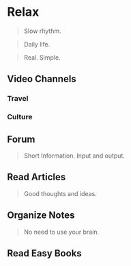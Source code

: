 <script setup>
import { ref } from 'vue';
import NavContainer from '../components/NavContainer.vue';
import newsData from '../assets/relax/relax.json';

const data = ref(newsData);
</script>

# Relax

> Slow rhythm.

> Daily life.

> Real. Simple.

## Video Channels

### Travel

<NavContainer :data="data.videoChannels.travel"/>

### Culture

<NavContainer :data="data.videoChannels.culture"/>

## Forum

> Short Information. Input and output.

<NavContainer :data="data.forum"/>

## Read Articles

> Good thoughts and ideas.

<NavContainer :data="data.readArticles"/>

## Organize Notes

> No need to use your brain.

<NavContainer :data="data.organizeNotes"/>

## Read Easy Books

<NavContainer :data="data.readBooks"/>
